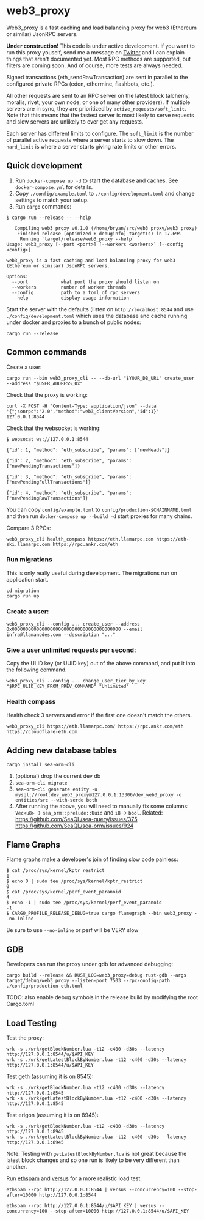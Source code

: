 # web3_proxy

Web3_proxy is a fast caching and load balancing proxy for web3 (Ethereum or similar) JsonRPC servers.

**Under construction!** This code is under active development. If you want to run this proxy youself, send me a message on [Twitter](https://twitter.com/StittsHappening) and I can explain things that aren't documented yet. Most RPC methods are supported, but filters are coming soon. And of course, more tests are always needed.

Signed transactions (eth_sendRawTransaction) are sent in parallel to the configured private RPCs (eden, ethermine, flashbots, etc.).

All other requests are sent to an RPC server on the latest block (alchemy, moralis, rivet, your own node, or one of many other providers). If multiple servers are in sync, they are prioritized by `active_requests/soft_limit`. Note that this means that the fastest server is most likely to serve requests and slow servers are unlikely to ever get any requests.

Each server has different limits to configure. The `soft_limit` is the number of parallel active requests where a server starts to slow down. The `hard_limit` is where a server starts giving rate limits or other errors.

## Quick development

1. Run `docker-compose up -d` to start the database and caches. See `docker-compose.yml` for details.
2. Copy `./config/example.toml` to `./config/development.toml` and change settings to match your setup.
3. Run `cargo` commands:

```
$ cargo run --release -- --help
```
```
   Compiling web3_proxy v0.1.0 (/home/bryan/src/web3_proxy/web3_proxy)
    Finished release [optimized + debuginfo] target(s) in 17.69s
     Running `target/release/web3_proxy --help`
Usage: web3_proxy [--port <port>] [--workers <workers>] [--config <config>]

web3_proxy is a fast caching and load balancing proxy for web3 (Ethereum or similar) JsonRPC servers.

Options:
  --port            what port the proxy should listen on
  --workers         number of worker threads
  --config          path to a toml of rpc servers
  --help            display usage information
```

Start the server with the defaults (listen on `http://localhost:8544` and use `./config/development.toml` which uses the database and cache running under docker and proxies to a bunch of public nodes:

```
cargo run --release
```

## Common commands

Create a user:

```
cargo run --bin web3_proxy_cli -- --db-url "$YOUR_DB_URL" create_user --address "$USER_ADDRESS_0x"
```

Check that the proxy is working:

```
curl -X POST -H "Content-Type: application/json" --data '{"jsonrpc":"2.0","method":"web3_clientVersion","id":1}' 127.0.0.1:8544
```

Check that the websocket is working:

```
$ websocat ws://127.0.0.1:8544

{"id": 1, "method": "eth_subscribe", "params": ["newHeads"]}

{"id": 2, "method": "eth_subscribe", "params": ["newPendingTransactions"]}

{"id": 3, "method": "eth_subscribe", "params": ["newPendingFullTransactions"]}

{"id": 4, "method": "eth_subscribe", "params": ["newPendingRawTransactions"]}
```

You can copy `config/example.toml` to `config/production-$CHAINNAME.toml` and then run `docker-compose up --build -d` start proxies for many chains.

Compare 3 RPCs:

```
web3_proxy_cli health_compass https://eth.llamarpc.com https://eth-ski.llamarpc.com https://rpc.ankr.com/eth
```

### Run migrations

This is only really useful during development. The migrations run on application start.

```
cd migration
cargo run up
```

### Create a user:

```
web3_proxy_cli --config ... create_user --address 0x0000000000000000000000000000000000000000 --email infra@llamanodes.com --description "..."
```

### Give a user unlimited requests per second:

Copy the ULID key (or UUID key) out of the above command, and put it into the following command.

```
web3_proxy_cli --config ... change_user_tier_by_key "$RPC_ULID_KEY_FROM_PREV_COMMAND" "Unlimited"
```

### Health compass

Health check 3 servers and error if the first one doesn't match the others.

```
web3_proxy_cli https://eth.llamarpc.com/ https://rpc.ankr.com/eth https://cloudflare-eth.com
```

## Adding new database tables

```
cargo install sea-orm-cli
```

1. (optional) drop the current dev db
2. `sea-orm-cli migrate`
3. `sea-orm-cli generate entity -u mysql://root:dev_web3_proxy@127.0.0.1:13306/dev_web3_proxy -o entities/src --with-serde both`
4. After running the above, you will need to manually fix some columns: `Vec<u8>` -> `sea_orm::prelude::Uuid` and `i8` -> `bool`. Related: <https://github.com/SeaQL/sea-query/issues/375> <https://github.com/SeaQL/sea-orm/issues/924>

## Flame Graphs

Flame graphs make a developer's join of finding slow code painless:

    $ cat /proc/sys/kernel/kptr_restrict
    1
    $ echo 0 | sudo tee /proc/sys/kernel/kptr_restrict
    0
    $ cat /proc/sys/kernel/perf_event_paranoid
    4
    $ echo -1 | sudo tee /proc/sys/kernel/perf_event_paranoid
    -1
    $ CARGO_PROFILE_RELEASE_DEBUG=true cargo flamegraph --bin web3_proxy --no-inline

Be sure to use `--no-inline` or perf will be VERY slow

## GDB

Developers can run the proxy under gdb for advanced debugging:

    cargo build --release && RUST_LOG=web3_proxy=debug rust-gdb --args target/debug/web3_proxy --listen-port 7503 --rpc-config-path ./config/production-eth.toml

TODO: also enable debug symbols in the release build by modifying the root Cargo.toml

## Load Testing

Test the proxy:

    wrk -s ./wrk/getBlockNumber.lua -t12 -c400 -d30s --latency http://127.0.0.1:8544/u/$API_KEY
    wrk -s ./wrk/getLatestBlockByNumber.lua -t12 -c400 -d30s --latency http://127.0.0.1:8544/u/$API_KEY

Test geth (assuming it is on 8545):

    wrk -s ./wrk/getBlockNumber.lua -t12 -c400 -d30s --latency http://127.0.0.1:8545
    wrk -s ./wrk/getLatestBlockByNumber.lua -t12 -c400 -d30s --latency http://127.0.0.1:8545

Test erigon (assuming it is on 8945):

    wrk -s ./wrk/getBlockNumber.lua -t12 -c400 -d30s --latency http://127.0.0.1:8945
    wrk -s ./wrk/getLatestBlockByNumber.lua -t12 -c400 -d30s --latency http://127.0.0.1:8945

Note: Testing with `getLatestBlockByNumber.lua` is not great because the latest block changes and so one run is likely to be very different than another.

Run [ethspam](https://github.com/INFURA/versus) and [versus](https://github.com/shazow/ethspam) for a more realistic load test:

    ethspam --rpc http://127.0.0.1:8544 | versus --concurrency=100 --stop-after=10000 http://127.0.0.1:8544

    ethspam --rpc http://127.0.0.1:8544/u/$API_KEY | versus --concurrency=100 --stop-after=10000 http://127.0.0.1:8544/u/$API_KEY
